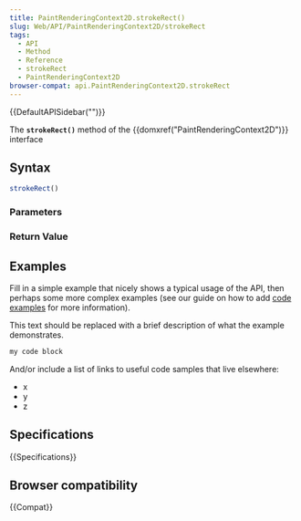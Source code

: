 ```yaml
---
title: PaintRenderingContext2D.strokeRect()
slug: Web/API/PaintRenderingContext2D/strokeRect
tags:
  - API
  - Method
  - Reference
  - strokeRect
  - PaintRenderingContext2D
browser-compat: api.PaintRenderingContext2D.strokeRect
---
```

{{DefaultAPISidebar("")}}

The **`strokeRect()`** method of the {{domxref("PaintRenderingContext2D")}} interface 

## Syntax

```js
strokeRect()
```

### Parameters



### Return Value



## Examples

Fill in a simple example that nicely shows a typical usage of the API, then perhaps some more complex examples (see our guide on how to add [code examples](/en-US/docs/MDN/Contribute/Structures/Code_examples) for more information).

This text should be replaced with a brief description of what the example demonstrates.

```js
my code block
```

And/or include a list of links to useful code samples that live elsewhere:

*   x
*   y
*   z

## Specifications

{{Specifications}}

## Browser compatibility

{{Compat}}

